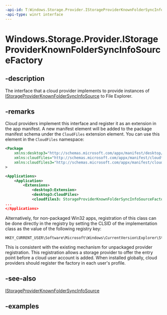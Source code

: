 ```yaml
---
-api-id: T:Windows.Storage.Provider.IStorageProviderKnownFolderSyncInfoSourceFactory
-api-type: winrt interface
---
```


# Windows.Storage.Provider.IStorageProviderKnownFolderSyncInfoSourceFactory

<!--
public interface IStorageProviderKnownFolderSyncInfoSourceFactory
-->

## -description

The interface that a cloud provider implements to provide instances of [IStorageProviderKnownFolderSyncInfoSource](istorageproviderknownfoldersyncinfosource.md) to File Explorer.

## -remarks

Cloud providers implement this interface and register it as an extension in the app manifest. A new manifest element will be added to the package manifest schema under the `CloudFiles` extension element. You can use this element in the `CloudFiles` namespace:

```xml
<Package
    xmlns:desktop3="http://schemas.microsoft.com/appx/manifest/desktop/windows10/3"
    xmlns:cloudfiles="http://schemas.microsoft.com/appx/manifest/cloudfiles/windows10"
    xmlns:cloudfiles3="http://schemas.microsoft.com/appx/manifest/cloudfiles/windows10/3"
>

<Applications>
    <Application>
        <Extensions>
            <desktop3:Extension>
            <desktop3:CloudFiles>
            <cloudfiles3: StorageProviderKnownFolderSyncInfoSourceFactory >
...
</Applications>
```

Alternatively, for non-packaged Win32 apps, registration of this class can be done directly in the registry by setting the CLSID of the implementation class as the value of the following registry key:

```
HKEY_CURRENT_USER\Software\Microsoft\Windows\CurrentVersion\Explorer\StorageProvider
```

This is consistent with the existing mechanism for unpackaged provider registration. This registration allows a storage provider to offer the entry point before a cloud user account is added. When installed globally, cloud providers should register the factory in each user's profile.

## -see-also

[IStorageProviderKnownFolderSyncInfoSource](istorageproviderknownfoldersyncinfosource.md)

## -examples
